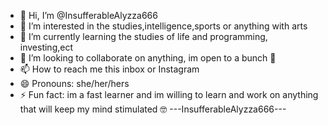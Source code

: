 - 👋 Hi, I’m @InsufferableAlyzza666
- 👀 I’m interested in the studies,intelligence,sports or anything with arts 
- 🌱 I’m currently learning the studies of life and programming, investing,ect
- 💞️ I’m looking to collaborate on anything, im open to a bunch 🤍
- 📫 How to reach me this inbox or Instagram 
- 😄 Pronouns: she/her/hers 
- ⚡ Fun fact: im a fast learner and im willing to learn and work on anything that will keep my mind stimulated 🤓
---InsufferableAlyzza666---
   
